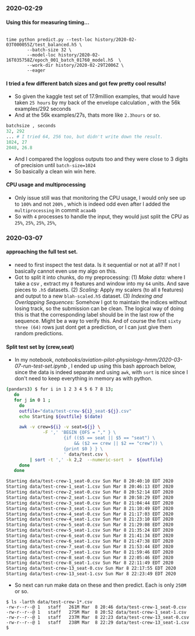 ### 2020-02-29

#### Using this for measuring timing...
```

time python predict.py --test-loc history/2020-02-03T000055Z/test_balanced.h5 \
        --batch-size 32 \
        --model-loc history/2020-02-16T035758Z/epoch_001_batch_01760_model.h5  \
        --work-dir history/2020-02-29T2006Z \
        --eager

```

#### I tried a few different batch sizes and got few pretty cool results!
* So given the kaggle test set of 17.9million examples, that would have taken `25 hours` by my back of the envelope calculation , with the 56k examples/292 seconds
* And at the 56k examples/27s, thats more like `2.3hours` or so. 
```python
batchsize , seconds
32, 292
... # I tried 64, 256 too, but didn't write down the result.
1024, 27
2048, 26.8
```
* And I compared the loggloss outputs too and they were close to 3 digits of precision until `batch-size=1024` 
* So basically a clean win win here.

#### CPU usage and multiprocessing
* Only issue still was that monitoring the CPU usage, I would only see up to `100%` and not `200%`  , which is indeed odd even after I added the `multiprocessing` in commit `acaa4b`
* So with `4` processes to handle the input, they would just split the CPU as `25%`, `25%`, `25%`, `25%`, 


### 2020-03-07

#### approaching the full test set.
* need to first inspect the test data. Is it sequential or not at all? If not I basically cannot even use my algo on this.
* Got to split it into chunks, do my preprocessing: 
(1) _Make data:_ where I take a csv , extract my `8` features and window into my `64` units. And save pieces to `.h5` datasets.
(2) _Scaling:_ Apply my scalers (to all `8` features) and output to a new `blah-scaled.h5` dataset. 
(3) _Indexing and Overlapping Sequences:_ Somehow I got to maintain the indices without losing track, so the submission can be clean. The logical way of doing this is that  the corresponding label should be in the last row of the sequence. Might be a way to verify this. And of course the first `sixty three (64)` rows just dont get a prediction, or I can just give them random predictions.

#### Split test set by (crew,seat)
* In my notebook, _notebooks/aviation-pilot-physiology-hmm/2020-03-07-run-test-set.ipynb_ , I ended up using this bash approach below, since the data is indeed separate and using `awk`, with `sort` is nice since I don't need to keep everything in memory as with python.
```bash
(pandars3) $ for i in 1 2 3 4 5 6 7 8 13; 
   do 
   for j in 0 1 ; 
     do 
     outfile="data/test-crew-${i}_seat-${j}.csv"
     echo Starting ${outfile} $(date)

     awk -v crew=${i} -v seat=${j} \
              -F ',' 'BEGIN {OFS = "," } \
                      {if (($5 == seat || $5 == "seat") \
                          && ($2 == crew || $2 == "crew")) \
                      {print $0 } } \
                      ' data/test.csv \
         | sort -t ',' -k 2,2  --numeric-sort  >  ${outfile} 
     done 
   done

Starting data/test-crew-1_seat-0.csv Sun Mar 8 20:40:10 EDT 2020
Starting data/test-crew-1_seat-1.csv Sun Mar 8 20:46:13 EDT 2020
Starting data/test-crew-2_seat-0.csv Sun Mar 8 20:52:14 EDT 2020
Starting data/test-crew-2_seat-1.csv Sun Mar 8 20:58:29 EDT 2020
Starting data/test-crew-3_seat-0.csv Sun Mar 8 21:04:44 EDT 2020
Starting data/test-crew-3_seat-1.csv Sun Mar 8 21:10:49 EDT 2020
Starting data/test-crew-4_seat-0.csv Sun Mar 8 21:17:03 EDT 2020
Starting data/test-crew-4_seat-1.csv Sun Mar 8 21:23:10 EDT 2020
Starting data/test-crew-5_seat-0.csv Sun Mar 8 21:29:08 EDT 2020
Starting data/test-crew-5_seat-1.csv Sun Mar 8 21:35:24 EDT 2020
Starting data/test-crew-6_seat-0.csv Sun Mar 8 21:41:34 EDT 2020
Starting data/test-crew-6_seat-1.csv Sun Mar 8 21:47:38 EDT 2020
Starting data/test-crew-7_seat-0.csv Sun Mar 8 21:53:44 EDT 2020
Starting data/test-crew-7_seat-1.csv Sun Mar 8 21:59:46 EDT 2020
Starting data/test-crew-8_seat-0.csv Sun Mar 8 22:05:46 EDT 2020
Starting data/test-crew-8_seat-1.csv Sun Mar 8 22:11:49 EDT 2020
Starting data/test-crew-13_seat-0.csv Sun Mar 8 22:17:55 EDT 2020
Starting data/test-crew-13_seat-1.csv Sun Mar 8 22:23:49 EDT 2020

```
* So next can run make data on these and then predict. Each is only `250M` or so.
```
$ ls -larth data/test-crew-1*.csv
-rw-r--r--@ 1   staff   261M Mar  8 20:46 data/test-crew-1_seat-0.csv
-rw-r--r--@ 1   staff   275M Mar  8 20:52 data/test-crew-1_seat-1.csv
-rw-r--r--@ 1   staff   237M Mar  8 22:23 data/test-crew-13_seat-0.csv
-rw-r--r--@ 1   staff   238M Mar  8 22:29 data/test-crew-13_seat-1.csv
$ 
```
